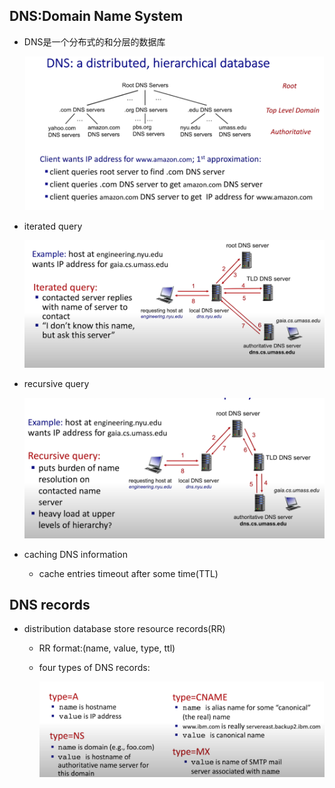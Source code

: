 ## DNS:Domain Name System
- DNS是一个分布式的和分层的数据库

    ![alt text](image-7.png)

- iterated query

    ![alt text](image-8.png)

- recursive query

    ![alt text](image-9.png)

- caching DNS information 
    - cache entries timeout after some time(TTL)

## DNS records
- distribution database store resource records(RR)
    - RR format:(name, value, type, ttl)
    - four types of DNS records:

        ![alt text](image-10.png)